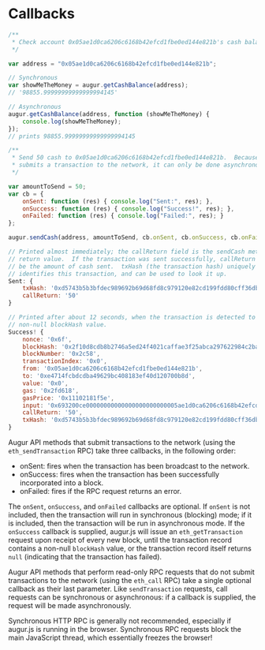 Callbacks
=========

```javascript
/**
 * Check account 0x05ae1d0ca6206c6168b42efcd1fbe0ed144e821b's cash balance.
 */

var address = "0x05ae1d0ca6206c6168b42efcd1fbe0ed144e821b";

// Synchronous
var showMeTheMoney = augur.getCashBalance(address);
// '98855.99999999999999994145'

// Asynchronous
augur.getCashBalance(address, function (showMeTheMoney) {
    console.log(showMeTheMoney);
});
// prints 98855.99999999999999994145

/**
 * Send 50 cash to 0x05ae1d0ca6206c6168b42efcd1fbe0ed144e821b.  Because this
 * submits a transaction to the network, it can only be done asynchronously.
 */

var amountToSend = 50;
var cb = {
    onSent: function (res) { console.log("Sent:", res); },
    onSuccess: function (res) { console.log("Success!", res); },
    onFailed: function (res) { console.log("Failed:", res); }
};

augur.sendCash(address, amountToSend, cb.onSent, cb.onSuccess, cb.onFailed);

// Printed almost immediately; the callReturn field is the sendCash method's
// return value.  If the transaction was sent successfully, callReturn will
// be the amount of cash sent.  txHash (the transaction hash) uniquely
// identifies this transaction, and can be used to look it up.
Sent: {
    txHash: '0xd5743b5b3bfdec989692b69d68fd8c979120e82cd199fdd80cff36dba42befbe',
    callReturn: '50'
}

// Printed after about 12 seconds, when the transaction is detected to have a
// non-null blockHash value.
Success! {
    nonce: '0x6f',
    blockHash: '0x2f10d8cdb8b2746a5ed24f4021caffae3f25abca297622984c2baa69db0ac50f',
    blockNumber: '0x2c58',
    transactionIndex: '0x0',
    from: '0x05ae1d0ca6206c6168b42efcd1fbe0ed144e821b',
    to: '0xe4714fcbdcdba49629bc408183ef40d120700b8d',
    value: '0x0',
    gas: '0x2fd618',
    gasPrice: '0x11102181f5e',
    input: '0x693200ce00000000000000000000000005ae1d0ca6206c6168b42efcd1fbe0ed144e821b0000000000000000000000000000000000000000000000320000000000000000',
    callReturn: '50',
    txHash: '0xd5743b5b3bfdec989692b69d68fd8c979120e82cd199fdd80cff36dba42befbe'
}
```

Augur API methods that submit transactions to the network (using the `eth_sendTransaction` RPC) take three callbacks, in the following order:

- onSent: fires when the transaction has been broadcast to the network.
- onSuccess: fires when the transaction has been successfully incorporated into a block.
- onFailed: fires if the RPC request returns an error.

The `onSent`, `onSuccess`, and `onFailed` callbacks are optional.  If `onSent` is not included, then the transaction will run in synchronous (blocking) mode; if it is included, then the transaction will be run in asynchronous mode.  If the `onSuccess` callback is supplied, augur.js will issue an `eth_getTransaction` request upon receipt of every new block, until the transaction record contains a non-null `blockHash` value, or the transaction record itself returns `null` (indicating that the transaction has failed).

Augur API methods that perform read-only RPC requests that do not submit transactions to the network (using the `eth_call` RPC) take a single optional callback as their last parameter.  Like `sendTransaction` requests, call requests can be synchronous or asynchronous: if a callback is supplied, the request will be made asynchronously.

<aside class="warning">Synchronous HTTP RPC is generally not recommended, especially if augur.js is running in the browser.  Synchronous RPC requests block the main JavaScript thread, which essentially freezes the browser!</aside>
